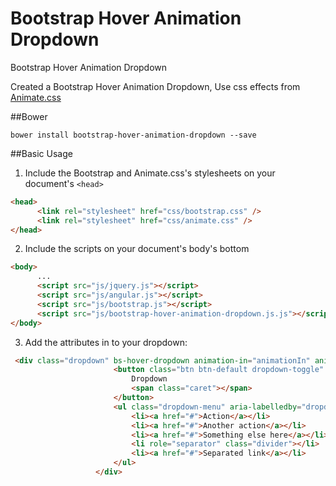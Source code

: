 
# Bootstrap Hover Animation Dropdown
Bootstrap Hover Animation Dropdown

Created a Bootstrap Hover Animation Dropdown, Use css effects from [Animate.css](https://github.com/daneden/animate.css)

##Bower
```
bower install bootstrap-hover-animation-dropdown --save
```

##Basic Usage
1. Include the Bootstrap and Animate.css's stylesheets on your document's `<head>`
  ```html
  <head>
        <link rel="stylesheet" href="css/bootstrap.css" />
        <link rel="stylesheet" href="css/animate.css" />
  </head>
  ```
2. Include the scripts on your document's body's bottom
  ```html
  <body>
		...
        <script src="js/jquery.js"></script>
        <script src="js/angular.js"></script>
        <script src="js/bootstrap.js"></script>
        <script src="js/bootstrap-hover-animation-dropdown.js.js"></script>
  </body>
  ```
3. Add the attributes in to your dropdown:
 ```html
  <div class="dropdown" bs-hover-dropdown animation-in="animationIn" animation-out="animationOut">
                        <button class="btn btn-default dropdown-toggle" type="button" id="dropdownMenu1" data-toggle="dropdown" aria-haspopup="true" aria-expanded="true">
                            Dropdown
                            <span class="caret"></span>
                        </button>
                        <ul class="dropdown-menu" aria-labelledby="dropdownMenu1">
                            <li><a href="#">Action</a></li>
                            <li><a href="#">Another action</a></li>
                            <li><a href="#">Something else here</a></li>
                            <li role="separator" class="divider"></li>
                            <li><a href="#">Separated link</a></li>
                        </ul>
                    </div>
  ```
